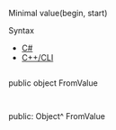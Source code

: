 Minimal value(begin, start)

Syntax

* [C#](#i-syntax-CS)
* [C++/CLI](#i-syntax-CPP2005)

```
```
public object FromValue
```
```

```
```
public:
Object^ FromValue
```
```
